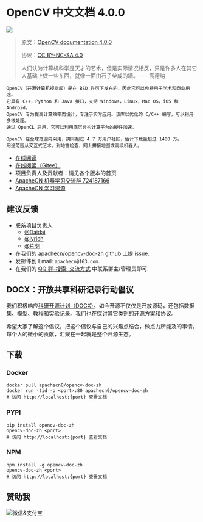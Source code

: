 # OpenCV 中文文档 4.0.0

![](docs/img/logo.png)

> 原文：[OpenCV documentation 4.0.0](https://www.docs.opencv.org/4.0.0/)
> 
> 协议：[CC BY-NC-SA 4.0](http://creativecommons.org/licenses/by-nc-sa/4.0/)
> 
> 人们认为计算机科学是天才的艺术，但是实际情况相反，只是许多人在其它人基础上做一些东西，就像一面由石子垒成的墙。——高德纳

```
OpenCV（开源计算机视觉库）是在 BSD 许可下发布的，因此它可以免费用于学术和商业用途。
它具有 C++，Python 和 Java 接口，支持 Windows，Linux，Mac OS，iOS 和 Android。
OpenCV 专为提高计算效率而设计，专注于实时应用。该库以优化的 C/C++ 编写，可以利用多核处理。
通过 OpenCL 启用，它可以利用底层异构计算平台的硬件加速。

OpenCV 在全球范围内采用，拥有超过 4.7 万用户社区，估计下载量超过 1400 万。
用途范围从交互式艺术，到地雷检查，网上拼接地图或高级机器人。
```

+   [在线阅读](http://opencv.apachecn.org)
+   [在线阅读（Gitee）](https://apachecn.gitee.io/opencv-doc-zh/)
+   项目负责人及贡献者：请见各个版本的首页
+   [ApacheCN 机器学习交流群 724187166](https://qm.qq.com/cgi-bin/qm/qr?k=Gb-dgdOIFRT2A09lMZLTG5shvqbw1U1d&jump_from=webapi)
+   [ApacheCN 学习资源](http://www.apachecn.org/)

## 建议反馈

*   联系项目负责人
    +   [@Daidai](https://github.com/daidai21)
    +   [@lyrich](https://github.com/lyrich)
    +   [@片刻](https://github.com/jiangzhonglian)
*   在我们的 [apachecn/opencv-doc-zh](https://github.com/apachecn/opencv-doc-zh) github 上提 issue.
*   发邮件到 Email: `apachecn@163.com`.
*   在我们的 [QQ 群-搜索: 交流方式](https://github.com/apachecn/home) 中联系群主/管理员即可.

## DOCX：开放共享科研记录行动倡议

我们积极响应[科研开源计划（DOCX）](https://mmcheng.net/docx/)。如今开源不仅仅是开放源码，还包括数据集、模型、教程和实验记录。我们也在探讨其它类别的开源方案和协议。

希望大家了解这个倡议，把这个倡议与自己的兴趣点结合，做点力所能及的事情。每个人的微小的贡献，汇聚在一起就是整个开源生态。

## 下载

### Docker

```
docker pull apachecn0/opencv-doc-zh
docker run -tid -p <port>:80 apachecn0/opencv-doc-zh
# 访问 http://localhost:{port} 查看文档
```

### PYPI

```
pip install opencv-doc-zh
opencv-doc-zh <port>
# 访问 http://localhost:{port} 查看文档
```

### NPM

```
npm install -g opencv-doc-zh
opencv-doc-zh <port>
# 访问 http://localhost:{port} 查看文档
```

## 赞助我

<img src="https://img-blog.csdnimg.cn/20200112005920729.png" alt="微信&支付宝" />
